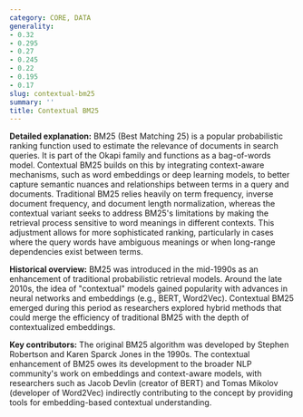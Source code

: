 ```yaml
---
category: CORE, DATA
generality:
- 0.32
- 0.295
- 0.27
- 0.245
- 0.22
- 0.195
- 0.17
slug: contextual-bm25
summary: ''
title: Contextual BM25
---
```


**Detailed explanation:** BM25 (Best Matching 25) is a popular probabilistic ranking function used to estimate the relevance of documents in search queries. It is part of the Okapi family and functions as a bag-of-words model. Contextual BM25 builds on this by integrating context-aware mechanisms, such as word embeddings or deep learning models, to better capture semantic nuances and relationships between terms in a query and documents. Traditional BM25 relies heavily on term frequency, inverse document frequency, and document length normalization, whereas the contextual variant seeks to address BM25's limitations by making the retrieval process sensitive to word meanings in different contexts. This adjustment allows for more sophisticated ranking, particularly in cases where the query words have ambiguous meanings or when long-range dependencies exist between terms.

**Historical overview:** BM25 was introduced in the mid-1990s as an enhancement of traditional probabilistic retrieval models. Around the late 2010s, the idea of "contextual" models gained popularity with advances in neural networks and embeddings (e.g., BERT, Word2Vec). Contextual BM25 emerged during this period as researchers explored hybrid methods that could merge the efficiency of traditional BM25 with the depth of contextualized embeddings.

**Key contributors:** The original BM25 algorithm was developed by Stephen Robertson and Karen Sparck Jones in the 1990s. The contextual enhancement of BM25 owes its development to the broader NLP community's work on embeddings and context-aware models, with researchers such as Jacob Devlin (creator of BERT) and Tomas Mikolov (developer of Word2Vec) indirectly contributing to the concept by providing tools for embedding-based contextual understanding.